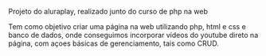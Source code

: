 Projeto do aluraplay, realizado junto do curso de php na web

Tem como objetivo criar uma página na web utilizando php, html e css e banco de dados, onde conseguimos incorporar vídeos do youtube
direto na página, com açoes básicas de gerenciamento, tais como CRUD.
